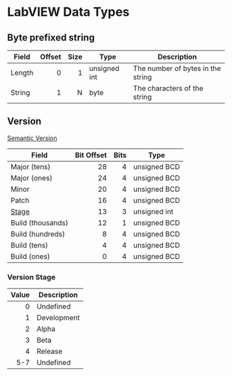 # LabVIEW Data Types

## Byte prefixed string

| Field  | Offset | Size | Type         | Description                       |
|--------|-------:|-----:|--------------|-----------------------------------|
| Length | 0      | 1    | unsigned int | The number of bytes in the string |
| String | 1      | N    | byte         | The characters of the string      |


## Version

[Semantic Version](https://semver.org)

| Field                   | Bit Offset | Bits | Type         |
|-------------------------|-----------:|-----:|--------------|
| Major (tens)            |      28    |  4   | unsigned BCD |
| Major (ones)            |      24    |  4   | unsigned BCD |
| Minor                   |      20    |  4   | unsigned BCD |
| Patch                   |      16    |  4   | unsigned BCD |
| [Stage](#version-stage) |      13    |  3   | unsigned int |
| Build (thousands)       |      12    |  1   | unsigned BCD |
| Build (hundreds)        |       8    |  4   | unsigned BCD |
| Build (tens)            |       4    |  4   | unsigned BCD |
| Build (ones)            |       0    |  4   | unsigned BCD |

### Version Stage

| Value | Description |
|------:|-------------|
| 0     | Undefined   |
| 1     | Development |
| 2     | Alpha       |
| 3     | Beta        |
| 4     | Release     |
| 5-7   | Undefined   |
